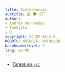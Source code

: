 ```yaml
---
title: Conferencias
subtitle: 💻 🗣️ 😴
author:
- Andrés Hernández
- tonejito
- 🐰
copyright: CC-BY-SA-4.0
ROBOTS:	NOINDEX, UNFOLLOW
baseheaderlevel: 2
lang: es-MX
---
```


<!--	= ^ . ^ =	-->

- [Tareas en `git`](tareas-git/)
